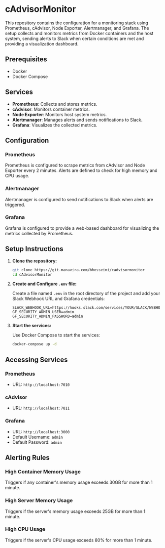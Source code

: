 # cAdvisorMonitor

This repository contains the configuration for a monitoring stack using Prometheus, cAdvisor, Node Exporter, Alertmanager, and Grafana. The setup collects and monitors metrics from Docker containers and the host system, sending alerts to Slack when certain conditions are met and providing a visualization dashboard.

## Prerequisites

- Docker
- Docker Compose

## Services

- **Prometheus**: Collects and stores metrics.
- **cAdvisor**: Monitors container metrics.
- **Node Exporter**: Monitors host system metrics.
- **Alertmanager**: Manages alerts and sends notifications to Slack.
- **Grafana**: Visualizes the collected metrics.

## Configuration

### Prometheus

Prometheus is configured to scrape metrics from cAdvisor and Node Exporter every 2 minutes. Alerts are defined to check for high memory and CPU usage.

### Alertmanager

Alertmanager is configured to send notifications to Slack when alerts are triggered.

### Grafana

Grafana is configured to provide a web-based dashboard for visualizing the metrics collected by Prometheus.

## Setup Instructions

1. **Clone the repository:**

    ```sh
    git clone https://git.manavira.com/bhosseini/cadvisormonitor
    cd cAdvisorMonitor
    ```

2. **Create and Configure `.env` file:**

    Create a file named `.env` in the root directory of the project and add your Slack Webhook URL and Grafana credentials:

    ```env
    SLACK_WEBHOOK_URL=https://hooks.slack.com/services/YOUR/SLACK/WEBHOOK
    GF_SECURITY_ADMIN_USER=admin
    GF_SECURITY_ADMIN_PASSWORD=admin
    ```

3. **Start the services:**

    Use Docker Compose to start the services:

    ```sh
    docker-compose up -d
    ```

## Accessing Services

### Prometheus

- URL: `http://localhost:7010`

### cAdvisor

- URL: `http://localhost:7011`

### Grafana

- URL: `http://localhost:3000`
- Default Username: `admin`
- Default Password: `admin`

## Alerting Rules

### High Container Memory Usage

Triggers if any container's memory usage exceeds 30GB for more than 1 minute.

### High Server Memory Usage

Triggers if the server's memory usage exceeds 25GB for more than 1 minute.

### High CPU Usage

Triggers if the server's CPU usage exceeds 80% for more than 1 minute.
